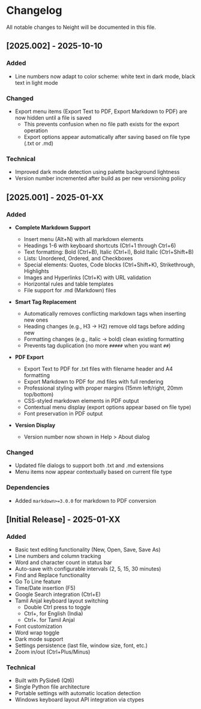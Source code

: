 # Changelog

All notable changes to Neight will be documented in this file.

## [2025.002] - 2025-10-10

### Added
- Line numbers now adapt to color scheme: white text in dark mode, black text in light mode

### Changed
- Export menu items (Export Text to PDF, Export Markdown to PDF) are now hidden until a file is saved
  - This prevents confusion when no file path exists for the export operation
  - Export options appear automatically after saving based on file type (.txt or .md)

### Technical
- Improved dark mode detection using palette background lightness
- Version number incremented after build as per new versioning policy

## [2025.001] - 2025-01-XX

### Added
- **Complete Markdown Support**
  - Insert menu (Alt+N) with all markdown elements
  - Headings 1-6 with keyboard shortcuts (Ctrl+1 through Ctrl+6)
  - Text formatting: Bold (Ctrl+B), Italic (Ctrl+I), Bold Italic (Ctrl+Shift+B)
  - Lists: Unordered, Ordered, and Checkboxes
  - Special elements: Quotes, Code blocks (Ctrl+Shift+K), Strikethrough, Highlights
  - Images and Hyperlinks (Ctrl+K) with URL validation
  - Horizontal rules and table templates
  - File support for .md (Markdown) files

- **Smart Tag Replacement**
  - Automatically removes conflicting markdown tags when inserting new ones
  - Heading changes (e.g., H3 → H2) remove old tags before adding new
  - Formatting changes (e.g., italic → bold) clean existing formatting
  - Prevents tag duplication (no more `#####` when you want `##`)

- **PDF Export**
  - Export Text to PDF for .txt files with filename header and A4 formatting
  - Export Markdown to PDF for .md files with full rendering
  - Professional styling with proper margins (15mm left/right, 20mm top/bottom)
  - CSS-styled markdown elements in PDF output
  - Contextual menu display (export options appear based on file type)
  - Font preservation in PDF output

- **Version Display**
  - Version number now shown in Help > About dialog

### Changed
- Updated file dialogs to support both .txt and .md extensions
- Menu items now appear contextually based on current file type

### Dependencies
- Added `markdown>=3.0.0` for markdown to PDF conversion

## [Initial Release] - 2025-01-XX

### Added
- Basic text editing functionality (New, Open, Save, Save As)
- Line numbers and column tracking
- Word and character count in status bar
- Auto-save with configurable intervals (2, 5, 15, 30 minutes)
- Find and Replace functionality
- Go To Line feature
- Time/Date insertion (F5)
- Google Search integration (Ctrl+E)
- Tamil Anjal keyboard layout switching
  - Double Ctrl press to toggle
  - Ctrl+, for English (India)
  - Ctrl+. for Tamil Anjal
- Font customization
- Word wrap toggle
- Dark mode support
- Settings persistence (last file, window size, font, etc.)
- Zoom in/out (Ctrl+Plus/Minus)

### Technical
- Built with PySide6 (Qt6)
- Single Python file architecture
- Portable settings with automatic location detection
- Windows keyboard layout API integration via ctypes
